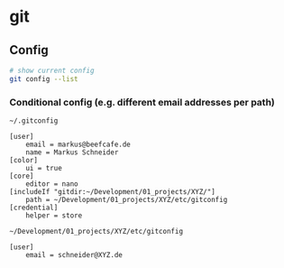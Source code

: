 # git

## Config

```bash
# show current config
git config --list
```

### Conditional config (e.g. different email addresses per path)

`~/.gitconfig`

```
[user]
	email = markus@beefcafe.de
	name = Markus Schneider
[color]
	ui = true
[core]
	editor = nano
[includeIf "gitdir:~/Development/01_projects/XYZ/"]
	path = ~/Development/01_projects/XYZ/etc/gitconfig
[credential]
	helper = store
```


`~/Development/01_projects/XYZ/etc/gitconfig`

```
[user]
	email = schneider@XYZ.de
```